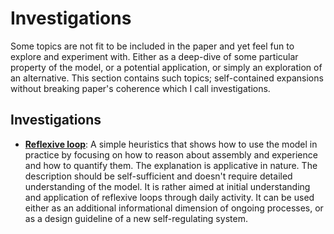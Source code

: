 # Investigations

Some topics are not fit to be included in the paper and yet feel fun to explore and experiment with. Either as a deep-dive of some particular property of the model, or a potential application, or simply an exploration of an alternative. This section contains such topics; self-contained expansions without breaking paper's coherence which I call investigations.

## Investigations

- **[Reflexive loop](2025-10-Living-ROM.md)**: A simple heuristics that shows how to use the model in practice by focusing on how to reason about assembly and experience and how to quantify them. The explanation is applicative in nature. The description should be self-sufficient and doesn't require detailed understanding of the model. It is rather aimed at initial understanding and application of reflexive loops through daily activity. It can be used either as an additional informational dimension of ongoing processes, or as a design guideline of a new self-regulating system.

